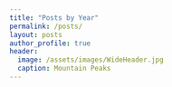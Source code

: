```yaml
---
title: "Posts by Year"
permalink: /posts/
layout: posts
author_profile: true
header: 
  image: /assets/images/WideHeader.jpg
  caption: Mountain Peaks
---
```

